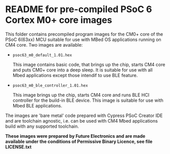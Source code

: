 README for pre-compiled PSoC 6 Cortex M0+ core images
=====================================================

This folder contains precompiled program images for the CM0+ core of the PSoC 6(63xx) MCU suitable for use with MBed OS applications running on CM4 core. Two images are available:

* `psoc63_m0_default_1.01.hex`

    This image contains basic code, that brings up the chip, starts CM4 core and puts CM0+ core into a deep sleep. It is suitable for use with all Mbed applications except those intendif to use BLE feature.

* `psoc63_m0_ble_controller_1.01.hex`

    This image brings up the chip, starts CM4 core and runs BLE HCI controller for the build-in BLE device. This image is suitable for use with Mbed BLE applications.

The images are 'bare metal' code prepared with Cypress PSoC Creator IDE and are toolchain agnostic, i.e. can be used with CM4 Mbed applications build with any supported toolchain.

**These images were prepared by Future Electronics and are made available under the conditions of Permissive Binary Licence, see file LICENSE.txt**
